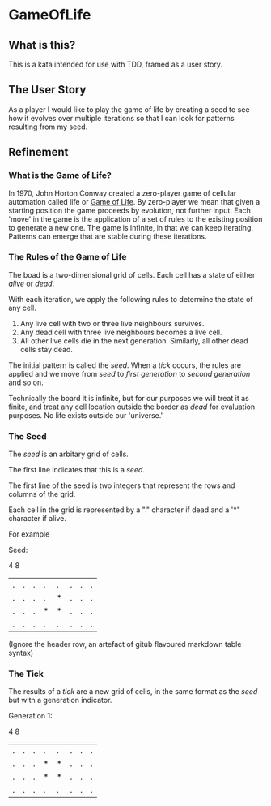 # GameOfLife

## What is this?

This is a kata intended for use with TDD, framed as a user story.

## The User Story

As a player I would like to play the game of life by creating a seed to see how it evolves over multiple iterations so that I can look for patterns resulting from my seed.

## Refinement

### What is the Game of Life?

In 1970, John Horton Conway created a zero-player game of cellular automation called life or [Game of Life](https://en.wikipedia.org/wiki/Conway%27s_Game_of_Life). By zero-player we mean that given a starting position the game proceeds by evolution, not further input. Each 'move' in the game is the application of a set of rules to the existing position to generate a new one. The game is infinite, in that we can keep iterating. Patterns can emerge that are stable during these iterations.

### The Rules of the Game of Life

The boad is a two-dimensional grid of cells. Each cell has a state of either *alive* or *dead*.

With each iteration, we apply the following rules to determine the state of any cell.

1. Any live cell with two or three live neighbours survives.
2. Any dead cell with three live neighbours becomes a live cell.
3. All other live cells die in the next generation. Similarly, all other dead cells stay dead.

The initial pattern is called the *seed*. When a *tick* occurs, the rules are applied and we move from *seed* to *first generation* to *second generation* and so on.

Technically the board it is infinite, but for our purposes we will treat it as finite, and treat any cell location outside the border as *dead* for evaluation purposes. No life exists outside our 'universe.'

### The Seed

The *seed* is an arbitary grid of cells.

The first line indicates that this is a *seed*.

The first line of the seed is two integers that represent the rows and columns of the grid.

Each cell in the grid is represented by a "." character if dead and a '*" character if alive.

For example


Seed:

4 8 

| | | | | | | | |
|-|-|-|-|-|-|-|-| 
|.|.|.|.|.|.|.|.|
|.|.|.|.|*|.|.|.|
|.|.|.|*|*|.|.|.|
|.|.|.|.|.|.|.|.|

(Ignore the header row, an artefact of gitub flavoured markdown table syntax)


### The Tick

The results of a *tick* are a new grid of cells, in the same format as the *seed* but with a generation indicator.

Generation 1:

4 8

| | | | | | | | |
|-|-|-|-|-|-|-|-| 
|.|.|.|.|.|.|.|.|
|.|.|.|*|*|.|.|.|
|.|.|.|*|*|.|.|.|
|.|.|.|.|.|.|.|.|








